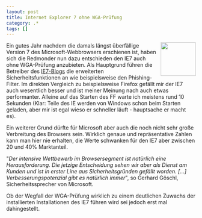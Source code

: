 ```yaml
---
layout: post
title: Internet Explorer 7 ohne WGA-Prüfung
category: .*
tags: []
---
```

<p><img style="margin: 0px 0px 0px 5px" src="http://anheledirwp.blob.core.windows.net/wordpress/2007/10/1191578967i11916.png" alt="" width="93" height="89" align="right" />Ein gutes Jahr nachdem die damals l&auml;ngst &uuml;berf&auml;llige&nbsp; Version 7 des Microsoft-Webbrowsers erschienen ist, haben sich die Redmonder nun dazu entschieden den IE7 auch ohne WGA-Pr&uuml;fung anzubieten. Als Hauptgrund f&uuml;hren die Betreiber des <a href="http://blogs.msdn.com/ie/" target="_blank">IE7-Blogs</a> die erweiterten Sicherheitsfunktionen an wie beispielsweise den Phishing-Filter. Im direkten Vergleich zu beispielsweise Firefox gef&auml;llt mir der IE7 auch wesentlich besser und ist meiner Meinung nach auch etwas performanter. Alleine auf das Starten des FF warte ich meistens rund 10 Sekunden (Klar: Teile des IE werden von Windows schon beim Starten geladen, aber mir ist egal wieso er schneller l&auml;uft - hauptsache er macht es).</p>
<p>Ein weiterer Grund d&uuml;rfte f&uuml;r Microsoft aber auch die noch nicht sehr gro&szlig;e Verbreitung des Browsers sein. Wirklich genaue und repr&auml;sentative Zahlen kann man hier nie erhalten, die Werte schwanken f&uuml;r den IE7 aber zwischen 20 und 40% Marktanteil.</p>
<p>"<em>Der intensive Wettbewerb im Browsersegment ist nat&uuml;rlich eine Herausforderung. Die jetzige Entscheidung sehen wir aber als Dienst am Kunden und ist in erster Line aus Sicherheitsgr&uuml;nden gef&auml;llt worden. [...] Verbesserungspotenzial gibt es nat&uuml;rlich immer</em>", so Gerhard G&ouml;schl, Sicherheitssprecher von Microsoft.</p>
<p>Ob der Wegfall der WGA-Pr&uuml;fung wirklich zu einem deutlichen Zuwachs der installierten Installationen des IE7 f&uuml;hren wird sei jedoch erst mal dahingestellt.</p>
